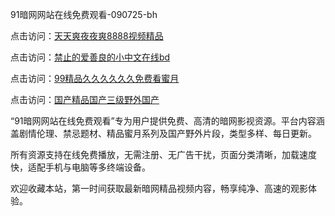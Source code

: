 91暗网网站在线免费观看-090725-bh

点击访问：<a href="https://heiliao2dmwwy.pages.dev">天天爽夜夜爽8888视频精品</a>

点击访问：<a href="https://heiliaoll4qsx.pages.dev">禁止的爱善良的小中文在线bd</a>

点击访问：<a href="https://heiliaowzu4ur.pages.dev">99精品久久久久久久免费看蜜月</a>

点击访问：<a href="https://heiliaozj3tjd.pages.dev">国产精品国产三级野外国产</a>

“91暗网网站在线免费观看”专为用户提供免费、高清的暗网影视资源。平台内容涵盖剧情伦理、禁忌题材、精品蜜月系列及国产野外片段，类型多样、每日更新。

所有资源支持在线免费播放，无需注册、无广告干扰，页面分类清晰，加载速度快，适配手机与电脑等多终端设备。

欢迎收藏本站，第一时间获取最新暗网精品视频内容，畅享纯净、高速的观影体验。

<span style="display:none;">[Canonical link](https://github.com/dungchet20250709/viv3 ）</span>
